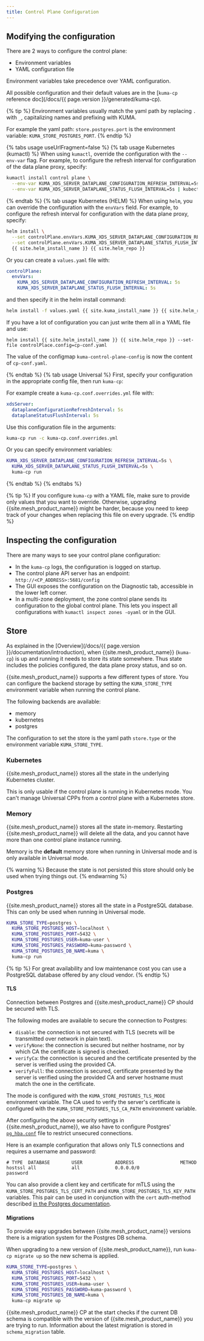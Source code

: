 ```yaml
---
title: Control Plane Configuration
---
```


## Modifying the configuration

There are 2 ways to configure the control plane:
- Environment variables
- YAML configuration file

Environment variables take precedence over YAML configuration.

All possible configuration and their default values are in the [`kuma-cp` reference doc](/docs/{{ page.version }}/generated/kuma-cp).

{% tip %}
Environment variables usually match the yaml path by replacing `.` with `_`, capitalizing names and prefixing with KUMA.

For example the yaml path: `store.postgres.port` is the environment variable: `KUMA_STORE_POSTGRES_PORT`.
{% endtip %}

{% tabs usage useUrlFragment=false %}
{% tab usage Kubernetes (kumactl) %}
When using `kumactl`, override the configuration with the `--env-var` flag. For example, to configure the refresh interval for configuration of the data plane proxy, specify:
```sh
kumactl install control plane \
  --env-var KUMA_XDS_SERVER_DATAPLANE_CONFIGURATION_REFRESH_INTERVAL=5s \
  --env-var KUMA_XDS_SERVER_DATAPLANE_STATUS_FLUSH_INTERVAL=5s | kubectl apply -f -
```
{% endtab %}
{% tab usage Kubernetes (HELM) %}
When using `helm`, you can override the configuration with the `envVars` field. For example, to configure the refresh interval for configuration with the data plane proxy, specify:
```sh
helm install \
  --set controlPlane.envVars.KUMA_XDS_SERVER_DATAPLANE_CONFIGURATION_REFRESH_INTERVAL=5s \
  --set controlPlane.envVars.KUMA_XDS_SERVER_DATAPLANE_STATUS_FLUSH_INTERVAL=5s \
  {{ site.helm_install_name }} {{ site.helm_repo }}
```

Or you can create a `values.yaml` file with:
```yaml
controlPlane:
  envVars:
    KUMA_XDS_SERVER_DATAPLANE_CONFIGURATION_REFRESH_INTERVAL: 5s
    KUMA_XDS_SERVER_DATAPLANE_STATUS_FLUSH_INTERVAL: 5s
```
and then specify it in the helm install command:

```sh
helm install -f values.yaml {{ site.kuma_install_name }} {{ site.helm_repo }}
```

If you have a lot of configuration you can just write them all in a YAML file and use:

```shell
helm install {{ site.helm_install_name }} {{ site.helm_repo }} --set-file controlPlace.config=cp-conf.yaml
```
The value of the configmap `kuma-control-plane-config` is now the content of `cp-conf.yaml`.

{% endtab %}
{% tab usage Universal %}
First, specify your configuration in the appropriate config file, then run `kuma-cp`:

For example create a `kuma-cp.conf.overrides.yml` file with:
```yaml
xdsServer:
  dataplaneConfigurationRefreshInterval: 5s
  dataplaneStatusFlushInterval: 5s
```

Use this configuration file in the arguments:
```sh
kuma-cp run -c kuma-cp.conf.overrides.yml
```

Or you can specify environment variables:

```sh
KUMA_XDS_SERVER_DATAPLANE_CONFIGURATION_REFRESH_INTERVAL=5s \
  KUMA_XDS_SERVER_DATAPLANE_STATUS_FLUSH_INTERVAL=5s \
  kuma-cp run
```
{% endtab %}
{% endtabs %}

{% tip %}
If you configure `kuma-cp` with a YAML file, make sure to provide only values that you want to override.
Otherwise, upgrading {{site.mesh_product_name}} might be harder, because you need to keep track of your changes when replacing this file on every upgrade.
{% endtip %}

## Inspecting the configuration

There are many ways to see your control plane configuration:

- In the `kuma-cp` logs, the configuration is logged on startup.
- The control plane API server has an endpoint: `http://<CP_ADDRESS>:5681/config`
- The GUI exposes the configuration on the Diagnostic tab, accessible in the lower left corner.
- In a multi-zone deployment, the zone control plane sends its configuration to the global control plane. This lets you inspect all configurations with `kumactl inspect zones -oyaml` or in the GUI.

## Store

As explained in the [Overview](/docs/{{ page.version }}/documentation/introduction), when {{site.mesh_product_name}} (`kuma-cp`) is up and running it needs to store its state somewhere.
Thus state includes the policies configured, the data plane proxy status, and so on.

{{site.mesh_product_name}} supports a few different types of store.
You can configure the backend storage by setting the `KUMA_STORE_TYPE` environment variable when running the control plane.

The following backends are available:

- memory
- kubernetes
- postgres

The configuration to set the store is the yaml path `store.type` or the environment variable `KUMA_STORE_TYPE`.

### Kubernetes

{{site.mesh_product_name}} stores all the state in the underlying Kubernetes cluster.

This is only usable if the control plane is running in Kubernetes mode. You can't manage Universal CPPs from a control plane with a Kubernetes store.

### Memory

{{site.mesh_product_name}} stores all the state in-memory. Restarting {{site.mesh_product_name}} will delete all the data, and you cannot have more than one control plane instance running.

Memory is the **default** memory store when running in Universal mode and is only available in Universal mode.


{% warning %}
Because the state is not persisted this store should only be used when trying things out.
{% endwarning %}

### Postgres

{{site.mesh_product_name}} stores all the state in a PostgreSQL database. This can only be used when running in Universal mode.

```sh
KUMA_STORE_TYPE=postgres \
  KUMA_STORE_POSTGRES_HOST=localhost \
  KUMA_STORE_POSTGRES_PORT=5432 \
  KUMA_STORE_POSTGRES_USER=kuma-user \
  KUMA_STORE_POSTGRES_PASSWORD=kuma-password \
  KUMA_STORE_POSTGRES_DB_NAME=kuma \
  kuma-cp run
```

{% tip %}
For great availability and low maintenance cost you can use a PostgreSQL database offered by any cloud vendor.
{% endtip %}

#### TLS

Connection between Postgres and {{site.mesh_product_name}} CP should be secured with TLS.

The following modes are available to secure the connection to Postgres:

* `disable`: the connection is not secured with TLS (secrets will be transmitted over network in plain text).
* `verifyNone`: the connection is secured but neither hostname, nor by which CA the certificate is signed is checked.
* `verifyCa`: the connection is secured and the certificate presented by the server is verified using the provided CA.
* `verifyFull`: the connection is secured, certificate presented by the server is verified using the provided CA and server hostname must match the one in the certificate.


The mode is configured with the `KUMA_STORE_POSTGRES_TLS_MODE` environment variable.
The CA used to verify the server's certificate is configured with the `KUMA_STORE_POSTGRES_TLS_CA_PATH` environment variable.

After configuring the above security settings in {{site.mesh_product_name}}, we also have to configure Postgres' [`pg_hba.conf`](https://www.postgresql.org/docs/9.1/auth-pg-hba-conf.html) file to restrict unsecured connections.

Here is an example configuration that allows only TLS connections and requires a username and password:
```
# TYPE  DATABASE        USER            ADDRESS                 METHOD
hostssl all             all             0.0.0.0/0               password
```

You can also provide a client key and certificate for mTLS using the `KUMA_STORE_POSTGRES_TLS_CERT_PATH` and `KUMA_STORE_POSTGRES_TLS_KEY_PATH` variables.
This pair can be used in conjunction with the `cert` auth-method described [in the Postgres documentation](https://www.postgresql.org/docs/9.1/auth-pg-hba-conf.html).

#### Migrations

To provide easy upgrades between {{site.mesh_product_name}} versions there is a migration system for the Postgres DB schema.

When upgrading to a new version of {{site.mesh_product_name}}, run `kuma-cp migrate up` so the new schema is applied.
```sh
KUMA_STORE_TYPE=postgres \
  KUMA_STORE_POSTGRES_HOST=localhost \
  KUMA_STORE_POSTGRES_PORT=5432 \
  KUMA_STORE_POSTGRES_USER=kuma-user \
  KUMA_STORE_POSTGRES_PASSWORD=kuma-password \
  KUMA_STORE_POSTGRES_DB_NAME=kuma \
  kuma-cp migrate up
```

{{site.mesh_product_name}} CP at the start checks if the current DB schema is compatible with the version of {{site.mesh_product_name}} you are trying to run.
Information about the latest migration is stored in `schema_migration` table.
